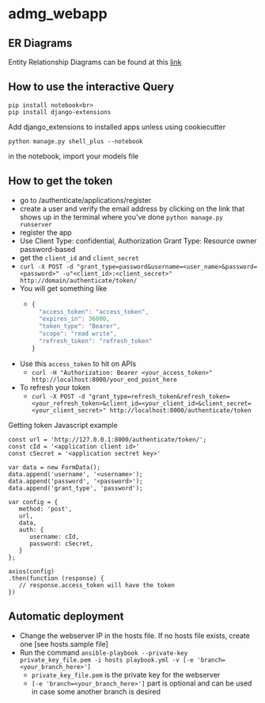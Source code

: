 # admg_webapp

## ER Diagrams

Entity Relationship Diagrams can be found at this [link](https://drive.google.com/drive/folders/1_Zr_ZP97Tz8hBk5wxEpLmZ8Es2umJvjh)

## How to use the interactive Query

```
pip install notebook<br>
pip install django-extensions
```

Add django_extensions to installed apps unless using cookiecutter<br>

```
python manage.py shell_plus --notebook
```

in the notebook, import your models file



## How to get the token

 - go to /authenticate/applications/register
 - create a user and verify the email address by clicking on the link that shows up in the terminal where you've done `python manage.py runserver`
 - register the app  
  - Use Client Type: confidential, Authorization Grant Type: Resource owner password-based
 - get the `client_id` and `client_secret`
 - `curl -X POST -d "grant_type=password&username=<user_name>&password=<password>" -u"<client_id>:<client_secret>" http://domain/authenticate/token/`
 - You will get something like
    - ```javascript
      {
        "access_token": "access_token", 
        "expires_in": 36000, 
        "token_type": "Bearer", 
        "scope": "read write", 
        "refresh_token": "refresh_token"
      }
      ```
 - Use this `access_token` to hit on APIs
    - `curl -H "Authorization: Bearer <your_access_token>" http://localhost:8000/your_end_point_here`
 - To refresh your token
    - `curl -X POST -d "grant_type=refresh_token&refresh_token=<your_refresh_token>&client_id=<your_client_id>&client_secret=<your_client_secret>" http://localhost:8000/authenticate/token`
 

Getting token Javascript example
```
const url = 'http://127.0.0.1:8000/authenticate/token/';
const cId = '<application client id>'
const cSecret = '<application sectret key>'

var data = new FormData();
data.append('username', '<username>');
data.append('password', '<password>');
data.append('grant_type', 'password');

var config = {
   method: 'post',
   url,
   data,
   auth: {
      username: cId,
      password: cSecret,
   }
};

axios(config)
.then(function (response) {
   // response.access_token will have the token
})
```

 ## Automatic deployment

 - Change the webserver IP in the hosts file. If no hosts file exists, create one [see hosts.sample file]
 - Run the command `ansible-playbook --private-key private_key_file.pem -i hosts playbook.yml -v [-e 'branch=<your_branch_here>']`
     - `private_key_file.pem` is the private key for the webserver
     - `[-e 'branch=<your_branch_here>']` part is optional and can be used in case some another branch is desired
